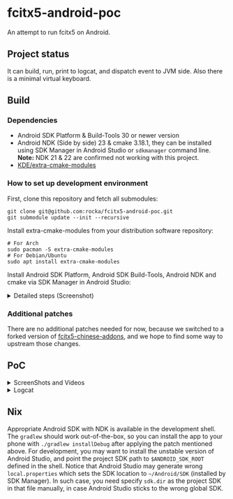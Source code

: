 # fcitx5-android-poc

An attempt to run fcitx5 on Android.

## Project status

It can build, run, print to logcat, and dispatch event to JVM side. Also there is a minimal virtual keyboard.

## Build

### Dependencies

- Android SDK Platform & Build-Tools 30 or newer version
- Android NDK (Side by side) 23 & cmake 3.18.1, they can be installed using SDK Manager in Android Studio or `sdkmanager` command line. **Note:** NDK 21 & 22 are confirmed not working with this project.
- [KDE/extra-cmake-modules](https://github.com/KDE/extra-cmake-modules)

### How to set up development environment

First, clone this repository and fetch all submodules:

```
git clone git@github.com:rocka/fcitx5-android-poc.git
git submodule update --init --recursive
```

Install extra-cmake-modules from your distribution software repository:

```
# For Arch
sudo pacman -S extra-cmake-modules
# For Debian/Ubuntu
sudo apt install extra-cmake-modules
```

Install Android SDK Platform, Android SDK Build-Tools, Android NDK and cmake via SDK Manager in Android Studio:

<details>
<summary>Detailed steps (Screenshot)</summary>

![open SDK Manager](https://user-images.githubusercontent.com/48406926/142432806-d3ee3c16-beee-409e-9f6b-60c352c3f230.png)

![install SDK Platform](https://user-images.githubusercontent.com/48406926/142432902-d979ceda-1c12-4c9c-a59f-ffa201457861.png)

![install SDK Build-Tools](https://user-images.githubusercontent.com/48406926/142432955-380ccd4a-df11-46ae-a520-3c13eac38960.png)

![install NDK](https://user-images.githubusercontent.com/48406926/142433006-9dfbeb20-b3e3-4230-aa28-625efb58f936.png)

![install CMake](https://user-images.githubusercontent.com/48406926/142433080-a4ad2446-889a-479c-837a-c2b5ad74b104.png)

</details>

### Additional patches

There are no additional patches needed for now, because we switched to a forked version of [fcitx5-chinese-addons](https://github.com/rocka/fcitx5-chinese-addons/tree/android), and we hope to find some way to upstream those changes.

## PoC

<details>
<summary>ScreenShots and Videos</summary>

<img src="https://user-images.githubusercontent.com/13914967/142570113-7676d0bc-7902-4a8b-85be-a78b901fc0e9.png" width="360px">

[Video in Telegram group](https://t.me/fcitx5_android/2969)

</details>

<details>
<summary>Logcat</summary>

```
D/JNI: startupFcitx: starting...
D/fcitx5: I2021-11-19 13:21:09.468726 instance.cpp:1392] Override Enabled Addons: {}
D/fcitx5: I2021-11-19 13:21:09.468852 instance.cpp:1393] Override Disabled Addons: {}
D/fcitx5: I2021-11-19 13:21:09.474386 addonmanager.cpp:190] Loaded addon unicode
D/fcitx5: I2021-11-19 13:21:09.494566 addonmanager.cpp:190] Loaded addon quickphrase
D/fcitx5: I2021-11-19 13:21:09.495698 addonmanager.cpp:190] Loaded addon pinyinhelper
D/fcitx5: I2021-11-19 13:21:09.497883 addonmanager.cpp:190] Loaded addon androidkeyboard
D/fcitx5: I2021-11-19 13:21:09.498661 addonmanager.cpp:190] Loaded addon androidfrontend
D/fcitx5: I2021-11-19 13:21:09.503314 inputmethodmanager.cpp:198] Found 1 input method(s) in addon androidkeyboard
D/fcitx5: I2021-11-19 13:21:09.505464 addonmanager.cpp:190] Loaded addon punctuation
D/fcitx5: I2021-11-19 13:21:09.903108 addonmanager.cpp:190] Loaded addon pinyin
D/fcitx5: I2021-11-19 13:21:09.905544 addonmanager.cpp:190] Loaded addon fullwidth
D/fcitx5: I2021-11-19 13:21:09.907832 addonmanager.cpp:190] Loaded addon chttrans
D/JNI: startupFcitx: setupCallback
D/FcitxEvent: type=4, params=[0]
D/FcitxEvent: type=3, params=[2]拼, 
D/FcitxEvent: type=0, params=[0]
W/System: A resource failed to call close. 
I/chatty: uid=10231(me.rocka.fcitx5test) FinalizerDaemon identical 38 lines
W/System: A resource failed to call close. 
D/FcitxEvent: type=3, params=[2], 
D/FcitxEvent: type=0, params=[0]
D/fcitx5: I2021-11-19 13:21:11.086549 addonmanager.cpp:190] Loaded addon spell
D/FcitxEvent: type=2, params=[2]n, 你
D/fcitx5: I2021-11-19 13:21:11.148572 androidfrontend.cpp:139] KeyEvent(key=Key(n states=0), isRelease=0, accepted=1)
D/FcitxEvent: type=0, params=[1251]你, n, 年, 那, 呢, 能, 内, 您, 女, 男
D/FcitxEvent: type=2, params=[2]ni, 你
D/fcitx5: I2021-11-19 13:21:11.526026 androidfrontend.cpp:139] KeyEvent(key=Key(i states=0), isRelease=0, accepted=1)
D/FcitxEvent: type=0, params=[184]你, ni, 尼, 泥, 妮, 逆, 腻, 拟, 呢, 倪
D/FcitxEvent: type=2, params=[2]ni h, 你好
D/fcitx5: I2021-11-19 13:21:12.405492 androidfrontend.cpp:139] KeyEvent(key=Key(h states=0), isRelease=0, accepted=1)
D/FcitxEvent: type=0, params=[193]你好, nih, 你会, 你, 你还, 你和, 你后, 你很, 你或, 霓虹
D/FcitxEvent: type=2, params=[2]ni ha, 你哈
D/fcitx5: I2021-11-19 13:21:12.692733 androidfrontend.cpp:139] KeyEvent(key=Key(a states=0), isRelease=0, accepted=1)
D/FcitxEvent: type=0, params=[185]你哈, nihal, 你, 尼, 泥, 妮, 逆, 腻, 拟, 呢
D/FcitxEvent: type=2, params=[2]ni hao, 你好
D/fcitx5: I2021-11-19 13:21:12.888586 androidfrontend.cpp:139] KeyEvent(key=Key(o states=0), isRelease=0, accepted=1)
D/FcitxEvent: type=0, params=[184]你好, 你, 尼, 泥, 妮, 逆, 腻, 拟, 呢, 倪
D/JNI: selectCandidate: #0
D/FcitxEvent: type=1, params=[1]你好
D/FcitxEvent: type=2, params=[2], 
D/FcitxEvent: type=0, params=[0]
```

</details>

## Nix

Appropriate Android SDK with NDK is available in the development shell.  The `gradlew` should work out-of-the-box, so you can install the app to your phone with `./gradlew installDebug` after applying the patch mentioned above. For development, you may want to install the unstable version of Android Studio, and point the project SDK path to `$ANDROID_SDK_ROOT` defined in the shell. Notice that Android Studio may generate wrong `local.properties` which sets the SDK location to `~/Android/SDK` (installed by SDK Manager). In such case, you need specify `sdk.dir` as the project SDK in that file manually, in case Android Studio sticks to the wrong global SDK.
